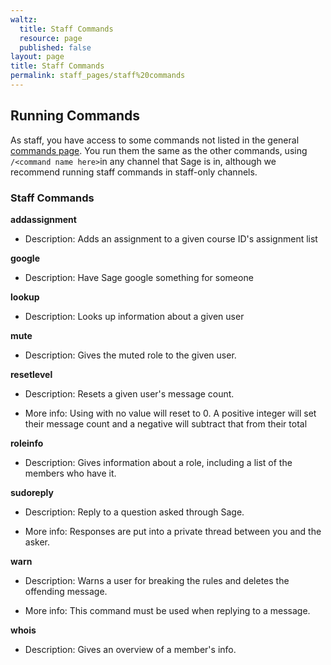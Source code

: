 ```yaml
---
waltz:
  title: Staff Commands
  resource: page
  published: false
layout: page
title: Staff Commands
permalink: staff_pages/staff%20commands
---
```

## Running Commands

As staff, you have access to some commands not listed in the general [commands page][29]. You run them the same as the
other commands, using `/<command name here>`in any channel that Sage is in, although we recommend running staff
commands in staff-only channels.

### Staff Commands

**addassignment**

- Description: Adds an assignment to a given course ID's assignment list


**google**

- Description: Have Sage google something for someone


**lookup**

- Description: Looks up information about a given user


**mute**

- Description: Gives the muted role to the given user.


**resetlevel**

- Description: Resets a given user's message count.

- More info: Using with no value will reset to 0. A positive integer will
	set their message count and a negative will subtract that from their total


**roleinfo**

- Description: Gives information about a role, including a list of the members who have it.


**sudoreply**

- Description: Reply to a question asked through Sage.

- More info: Responses are put into a private thread between you and the asker.


**warn**

- Description: Warns a user for breaking the rules and deletes the offending message.

- More info: This command must be used when replying to a message.


**whois**

- Description: Gives an overview of a member's info.

[29]: https://ud-cis-discord.github.io/pages/commands (Commands)